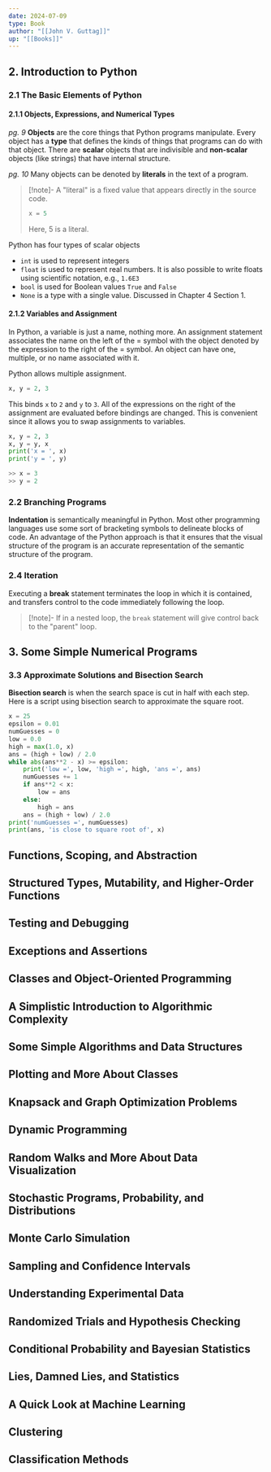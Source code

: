 ```yaml
---
date: 2024-07-09
type: Book
author: "[[John V. Guttag]]"
up: "[[Books]]"
---
```




## 2. Introduction to Python
### 2.1 The Basic Elements of Python
#### 2.1.1 Objects, Expressions, and Numerical Types

*pg. 9*
**Objects** are the core things that Python programs manipulate. Every object has a **type** that defines the kinds of things that programs can do with that object.  There are **scalar** objects that are indivisible and **non-scalar** objects (like strings) that have internal structure. 

*pg. 10*
Many objects can be denoted by **literals** in the text of a program. 

> [!note]-
> A "literal" is a fixed value that appears directly in the source code. 
> ```python
> x = 5
> ```
> Here, 5 is a literal.

Python has four types of scalar objects
- `int` is used to represent integers
- `float` is used to represent real numbers. It is also possible to write floats using scientific notation, e.g., `1.6E3`
- `bool` is used for Boolean values `True` and `False`
- `None` is a type with a single value. Discussed in Chapter 4 Section 1. 

#### 2.1.2 Variables and Assignment
In Python, a variable is just a name, nothing more. An assignment statement associates the name on the left of the = symbol with the object denoted by the expression to the right of the = symbol. An object can have one, multiple, or no name associated with it. 

Python allows multiple assignment. 

```python
x, y = 2, 3
```

This binds `x` to `2` and `y` to `3`. All of the expressions on the right of the assignment are evaluated before bindings are changed. This is convenient since it allows you to swap assignments to variables. 

```python
x, y = 2, 3
x, y = y, x
print('x = ', x)
print('y = ', y)

>> x = 3
>> y = 2
```

### 2.2 Branching Programs
**Indentation** is semantically meaningful in Python. Most other programming languages use some sort of bracketing symbols to delineate blocks of code. An advantage of the Python approach is that it ensures that the visual structure of the program is an accurate representation of the semantic structure of the program. 

### 2.4 Iteration
Executing a **break** statement terminates the loop in which it is contained, and transfers control to the code immediately following the loop. 

> [!note]-
> If in a nested loop, the `break` statement will give control back to the "parent" loop. 

## 3. Some Simple Numerical Programs
### 3.3 Approximate Solutions and Bisection Search
**Bisection search** is when the search space is cut in half with each step. Here is a script using bisection search to approximate the square root. 

```python
x = 25
epsilon = 0.01
numGuesses = 0
low = 0.0
high = max(1.0, x)
ans = (high + low) / 2.0
while abs(ans**2 - x) >= epsilon:
	print('low =', low, 'high =', high, 'ans =', ans)
	numGuesses += 1
	if ans**2 < x:
		low = ans
	else:
		high = ans
	ans = (high + low) / 2.0
print('numGuesses =', numGuesses)
print(ans, 'is close to square root of', x)
```




## Functions, Scoping, and Abstraction

## Structured Types, Mutability, and Higher-Order Functions

## Testing and Debugging

## Exceptions and Assertions

## Classes and Object-Oriented Programming

## A Simplistic Introduction to Algorithmic Complexity

## Some Simple Algorithms and Data Structures

## Plotting and More About Classes

## Knapsack and Graph Optimization Problems

## Dynamic Programming

## Random Walks and More About Data Visualization

## Stochastic Programs, Probability, and Distributions

## Monte Carlo Simulation

## Sampling and Confidence Intervals

## Understanding Experimental Data

## Randomized Trials and Hypothesis Checking

## Conditional Probability and Bayesian Statistics 

## Lies, Damned Lies, and Statistics

## A Quick Look at Machine Learning

## Clustering

## Classification Methods